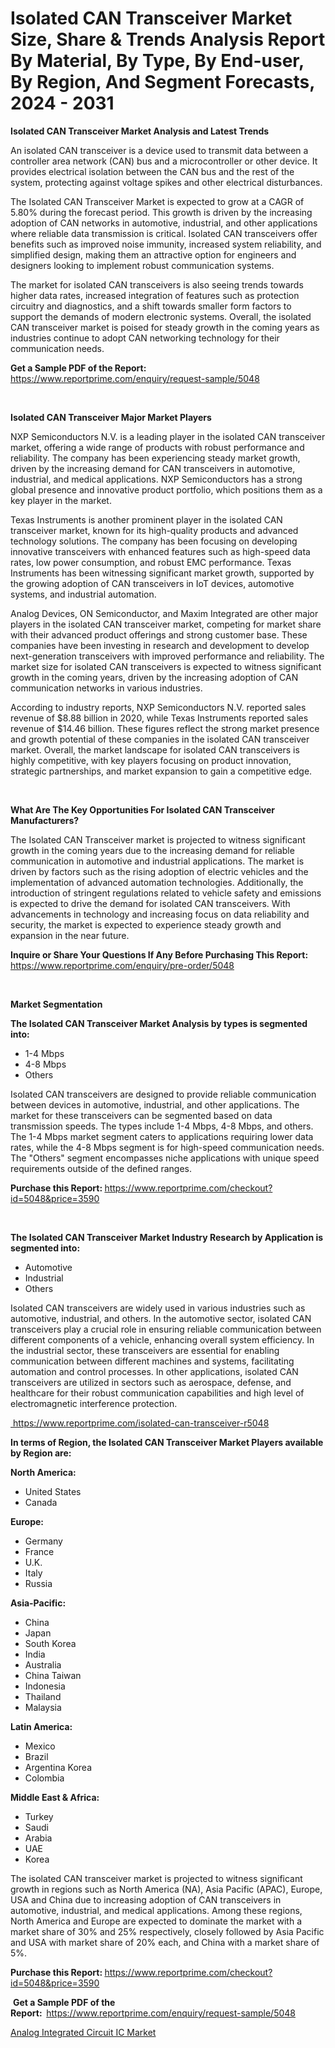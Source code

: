 <p><h1>Isolated CAN Transceiver Market Size, Share & Trends Analysis Report By Material, By Type, By End-user, By Region, And Segment Forecasts, 2024 - 2031</h1></p><p><strong>Isolated CAN Transceiver Market Analysis and Latest Trends</strong></p>
<p><p>An isolated CAN transceiver is a device used to transmit data between a controller area network (CAN) bus and a microcontroller or other device. It provides electrical isolation between the CAN bus and the rest of the system, protecting against voltage spikes and other electrical disturbances.</p><p>The Isolated CAN Transceiver Market is expected to grow at a CAGR of 5.80% during the forecast period. This growth is driven by the increasing adoption of CAN networks in automotive, industrial, and other applications where reliable data transmission is critical. Isolated CAN transceivers offer benefits such as improved noise immunity, increased system reliability, and simplified design, making them an attractive option for engineers and designers looking to implement robust communication systems.</p><p>The market for isolated CAN transceivers is also seeing trends towards higher data rates, increased integration of features such as protection circuitry and diagnostics, and a shift towards smaller form factors to support the demands of modern electronic systems. Overall, the isolated CAN transceiver market is poised for steady growth in the coming years as industries continue to adopt CAN networking technology for their communication needs.</p></p>
<p><strong>Get a Sample PDF of the Report:&nbsp;</strong> <a href="https://www.reportprime.com/enquiry/request-sample/5048">https://www.reportprime.com/enquiry/request-sample/5048</a></p>
<p>&nbsp;</p>
<p><strong>Isolated CAN Transceiver Major Market Players</strong></p>
<p><p>NXP Semiconductors N.V. is a leading player in the isolated CAN transceiver market, offering a wide range of products with robust performance and reliability. The company has been experiencing steady market growth, driven by the increasing demand for CAN transceivers in automotive, industrial, and medical applications. NXP Semiconductors has a strong global presence and innovative product portfolio, which positions them as a key player in the market.</p><p>Texas Instruments is another prominent player in the isolated CAN transceiver market, known for its high-quality products and advanced technology solutions. The company has been focusing on developing innovative transceivers with enhanced features such as high-speed data rates, low power consumption, and robust EMC performance. Texas Instruments has been witnessing significant market growth, supported by the growing adoption of CAN transceivers in IoT devices, automotive systems, and industrial automation.</p><p>Analog Devices, ON Semiconductor, and Maxim Integrated are other major players in the isolated CAN transceiver market, competing for market share with their advanced product offerings and strong customer base. These companies have been investing in research and development to develop next-generation transceivers with improved performance and reliability. The market size for isolated CAN transceivers is expected to witness significant growth in the coming years, driven by the increasing adoption of CAN communication networks in various industries.</p><p>According to industry reports, NXP Semiconductors N.V. reported sales revenue of $8.88 billion in 2020, while Texas Instruments reported sales revenue of $14.46 billion. These figures reflect the strong market presence and growth potential of these companies in the isolated CAN transceiver market. Overall, the market landscape for isolated CAN transceivers is highly competitive, with key players focusing on product innovation, strategic partnerships, and market expansion to gain a competitive edge.</p></p>
<p>&nbsp;</p>
<p><strong>What Are The Key Opportunities For Isolated CAN Transceiver Manufacturers?</strong></p>
<p><p>The Isolated CAN Transceiver market is projected to witness significant growth in the coming years due to the increasing demand for reliable communication in automotive and industrial applications. The market is driven by factors such as the rising adoption of electric vehicles and the implementation of advanced automation technologies. Additionally, the introduction of stringent regulations related to vehicle safety and emissions is expected to drive the demand for isolated CAN transceivers. With advancements in technology and increasing focus on data reliability and security, the market is expected to experience steady growth and expansion in the near future.</p></p>
<p><strong>Inquire or Share Your Questions If Any Before Purchasing This Report:</strong> <a href="https://www.reportprime.com/enquiry/pre-order/5048">https://www.reportprime.com/enquiry/pre-order/5048</a></p>
<p>&nbsp;</p>
<p><strong>Market Segmentation</strong></p>
<p><strong>The Isolated CAN Transceiver Market Analysis by types is segmented into:</strong></p>
<p><ul><li>1-4 Mbps</li><li>4-8 Mbps</li><li>Others</li></ul></p>
<p><p>Isolated CAN transceivers are designed to provide reliable communication between devices in automotive, industrial, and other applications. The market for these transceivers can be segmented based on data transmission speeds. The types include 1-4 Mbps, 4-8 Mbps, and others. The 1-4 Mbps market segment caters to applications requiring lower data rates, while the 4-8 Mbps segment is for high-speed communication needs. The "Others" segment encompasses niche applications with unique speed requirements outside of the defined ranges.</p></p>
<p><strong>Purchase this Report:&nbsp;</strong><a href="https://www.reportprime.com/checkout?id=5048&price=3590">https://www.reportprime.com/checkout?id=5048&price=3590</a></p>
<p>&nbsp;</p>
<p><strong>The Isolated CAN Transceiver Market Industry Research by Application is segmented into:</strong></p>
<p><ul><li>Automotive</li><li>Industrial</li><li>Others</li></ul></p>
<p><p>Isolated CAN transceivers are widely used in various industries such as automotive, industrial, and others. In the automotive sector, isolated CAN transceivers play a crucial role in ensuring reliable communication between different components of a vehicle, enhancing overall system efficiency. In the industrial sector, these transceivers are essential for enabling communication between different machines and systems, facilitating automation and control processes. In other applications, isolated CAN transceivers are utilized in sectors such as aerospace, defense, and healthcare for their robust communication capabilities and high level of electromagnetic interference protection.</p></p>
<p><a href="https://www.reportprime.com/isolated-can-transceiver-r5048">&nbsp;https://www.reportprime.com/isolated-can-transceiver-r5048</a></p>
<p><strong>In terms of Region, the Isolated CAN Transceiver Market Players available by Region are:</strong></p>
<p>
    <p> <strong> North America: </strong>
        <ul>
            <li>United States</li>
            <li>Canada</li>
        </ul>
        </p> 
    <p> <strong> Europe: </strong>
        <ul>
            <li>Germany</li>
            <li>France</li>
            <li>U.K.</li>
            <li>Italy</li>
            <li>Russia</li>
        </ul>
        </p> 
    <p> <strong> Asia-Pacific: </strong>
        <ul>
            <li>China</li>
            <li>Japan</li>
            <li>South Korea</li>
            <li>India</li>
            <li>Australia</li>
            <li>China Taiwan</li>
            <li>Indonesia</li>
            <li>Thailand</li>
            <li>Malaysia</li>
        </ul>
        </p> 
    <p> <strong> Latin America: </strong>
        <ul>
            <li>Mexico</li>
            <li>Brazil</li>
            <li>Argentina Korea</li>
            <li>Colombia</li>
        </ul>
        </p> 
    <p> <strong> Middle East & Africa: </strong>
        <ul>
            <li>Turkey</li>
            <li>Saudi</li>
            <li>Arabia</li>
            <li>UAE</li>
            <li>Korea</li>
        </ul>
    </p>
    </p>
<p><p>The isolated CAN transceiver market is projected to witness significant growth in regions such as North America (NA), Asia Pacific (APAC), Europe, USA and China due to increasing adoption of CAN transceivers in automotive, industrial, and medical applications. Among these regions, North America and Europe are expected to dominate the market with a market share of 30% and 25% respectively, closely followed by Asia Pacific and USA with market share of 20% each, and China with a market share of 5%.</p></p>
<p><strong>Purchase this Report: </strong><a href="https://www.reportprime.com/checkout?id=5048&price=3590">https://www.reportprime.com/checkout?id=5048&price=3590</a></p>
<p>&nbsp;<strong>Get a Sample PDF of the Report:&nbsp;&nbsp;</strong><a href="https://www.reportprime.com/enquiry/request-sample/5048">https://www.reportprime.com/enquiry/request-sample/5048</a></p>
<p><strong></strong></p>
<p><p><a href="https://github.com/lylyparadise/Market-Research-Report-List-3/blob/main/analog-integrated-circuit-ic-market.md">Analog Integrated Circuit IC Market</a></p></p>
